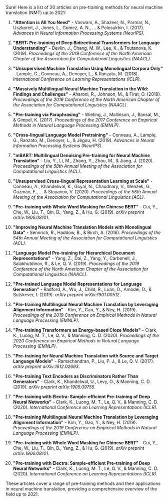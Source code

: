 Sure! Here is a list of 20 articles on pre-training methods for neural machine translation (NMT) up to 2021:

1. **"Attention is All You Need"** - Vaswani, A., Shazeer, N., Parmar, N., Uszkoreit, J., Jones, L., Gomez, A. N., ... & Polosukhin, I. (2017). *Advances in Neural Information Processing Systems (NeurIPS)*.
   
2. **"BERT: Pre-training of Deep Bidirectional Transformers for Language Understanding"** - Devlin, J., Chang, M. W., Lee, K., & Toutanova, K. (2019). *Proceedings of the 2019 Conference of the North American Chapter of the Association for Computational Linguistics (NAACL)*.

3. **"Unsupervised Machine Translation Using Monolingual Corpora Only"** - Lample, G., Conneau, A., Denoyer, L., & Ranzato, M. (2018). *International Conference on Learning Representations (ICLR)*.

4. **"Massively Multilingual Neural Machine Translation in the Wild: Findings and Challenges"** - Aharoni, R., Johnson, M., & Firat, O. (2019). *Proceedings of the 2019 Conference of the North American Chapter of the Association for Computational Linguistics (NAACL)*.

5. **"Pre-training via Paraphrasing"** - Wieting, J., Mallinson, J., Bansal, M., & Gimpel, K. (2017). *Proceedings of the 2017 Conference on Empirical Methods in Natural Language Processing (EMNLP)*.

6. **"Cross-lingual Language Model Pretraining"** - Conneau, A., Lample, G., Ranzato, M., Denoyer, L., & Jégou, H. (2019). *Advances in Neural Information Processing Systems (NeurIPS)*.

7. **"mBART: Multilingual Denoising Pre-training for Neural Machine Translation"** - Liu, Y., Li, M., Zhang, Y., Zhou, M., & Jiang, J. (2020). *Proceedings of the 58th Annual Meeting of the Association for Computational Linguistics (ACL)*.

8. **"Unsupervised Cross-lingual Representation Learning at Scale"** - Conneau, A., Khandelwal, K., Goyal, N., Chaudhary, V., Wenzek, G., Guzmán, F., ... & Stoyanov, V. (2020). *Proceedings of the 58th Annual Meeting of the Association for Computational Linguistics (ACL)*.

9. **"Pre-training with Whole Word Masking for Chinese BERT"** - Cui, Y., Che, W., Liu, T., Qin, B., Yang, Z., & Hu, G. (2019). *arXiv preprint arXiv:1906.08101*.

10. **"Improving Neural Machine Translation Models with Monolingual Data"** - Sennrich, R., Haddow, B., & Birch, A. (2016). *Proceedings of the 54th Annual Meeting of the Association for Computational Linguistics (ACL)*.

11. **"Language Model Pre-training for Hierarchical Document Representations"** - Yang, Z., Dai, Z., Yang, Y., Carbonell, J., Salakhutdinov, R., & Le, Q. V. (2019). *Proceedings of the 2019 Conference of the North American Chapter of the Association for Computational Linguistics (NAACL)*.

12. **"Pre-trained Language Model Representations for Language Generation"** - Radford, A., Wu, J., Child, R., Luan, D., Amodei, D., & Sutskever, I. (2019). *arXiv preprint arXiv:1901.00512*.

13. **"Pre-training Multilingual Neural Machine Translation by Leveraging Alignment Information"** - Kim, Y., Gao, Y., & Ney, H. (2019). *Proceedings of the 2019 Conference on Empirical Methods in Natural Language Processing (EMNLP)*.

14. **"Pre-training Transformers as Energy-based Cloze Models"** - Clark, K., Luong, M. T., Le, Q. V., & Manning, C. D. (2020). *Proceedings of the 2020 Conference on Empirical Methods in Natural Language Processing (EMNLP)*.

15. **"Pre-training for Neural Machine Translation with Source and Target Language Models"** - Ramachandran, P., Liu, P. J., & Le, Q. V. (2017). *arXiv preprint arXiv:1612.02693*.

16. **"Pre-training Text Encoders as Discriminators Rather Than Generators"** - Clark, K., Khandelwal, U., Levy, O., & Manning, C. D. (2019). *arXiv preprint arXiv:1905.09755*.

17. **"Pre-training with Electra: Sample-efficient Pre-training of Deep Neural Networks"** - Clark, K., Luong, M. T., Le, Q. V., & Manning, C. D. (2020). *International Conference on Learning Representations (ICLR)*.

18. **"Pre-training Multilingual Neural Machine Translation by Leveraging Alignment Information"** - Kim, Y., Gao, Y., & Ney, H. (2019). *Proceedings of the 2019 Conference on Empirical Methods in Natural Language Processing (EMNLP)*.

19. **"Pre-training with Whole Word Masking for Chinese BERT"** - Cui, Y., Che, W., Liu, T., Qin, B., Yang, Z., & Hu, G. (2019). *arXiv preprint arXiv:1906.08101*.

20. **"Pre-training with Electra: Sample-efficient Pre-training of Deep Neural Networks"** - Clark, K., Luong, M. T., Le, Q. V., & Manning, C. D. (2020). *International Conference on Learning Representations (ICLR)*.

These articles cover a range of pre-training methods and their applications in neural machine translation, providing a comprehensive overview of the field up to 2021.